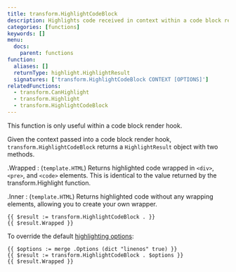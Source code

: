 ```yaml
---
title: transform.HighlightCodeBlock
description: Highlights code received in context within a code block render hook.
categories: [functions]
keywords: []
menu:
  docs:
    parent: functions
function:
  aliases: []
  returnType: highlight.HighlightResult 
  signatures: ['transform.HighlightCodeBlock CONTEXT [OPTIONS]']
relatedFunctions:
  - transform.CanHighlight
  - transform.Highlight
  - transform.HighlightCodeBlock
---
```


This function is only useful within a code block render hook.

Given the context passed into a code block render hook, `transform.HighlightCodeBlock` returns a `HighlightResult` object with two methods.

.Wrapped
: (`template.HTML`) Returns highlighted code wrapped in `<div>`, `<pre>`, and `<code>` elements. This is identical to the value returned by the transform.Highlight function.

.Inner
: (`template.HTML`) Returns highlighted code without any wrapping elements, allowing you to create your own wrapper.


```go-html-template
{{ $result := transform.HighlightCodeBlock . }}
{{ $result.Wrapped }}
```

To override the default [highlighting options]:

```go-html-template
{{ $options := merge .Options (dict "linenos" true) }}
{{ $result := transform.HighlightCodeBlock . $options }}
{{ $result.Wrapped }}
```

[highlighting options]: /functions/transform/highlight/#options
